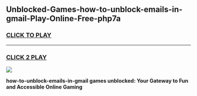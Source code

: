 
## Unblocked-Games-how-to-unblock-emails-in-gmail-Play-Online-Free-php7a
<h3>
<a href="https://premium76.site?title=how-to-unblock-emails-in-gmail&ref=26A">CLICK TO PLAY</a></h3>
<hr>

<h3>
<a href="https://premium76.site?title=how-to-unblock-emails-in-gmail&ref=26A">CLICK 2 PLAY</a>
  
</h3>

<a href="https://premium76.site?title=how-to-unblock-emails-in-gmail&ref=26A"><img src="https://clearcache.store/games.png"></a>


**how-to-unblock-emails-in-gmail games unblocked: Your Gateway to Fun and Accessible Online Gaming**
